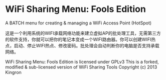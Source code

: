﻿WiFi Sharing Menu: Fools Edition
================================

A BATCH menu for creating & managing a WiFi Access Point (HotSpot)

这是一个利用系统的WIFI承载网络功能来建立虚拟AP的批处理工具，无需第三方的软件支持，你就可以把你的笔记本变成一个WIFI路由器。你可以创建WIFI热点，启动、停止WIFI热点、修改密码。批处理会自动判断你的电脑是否支持承载网络。

WiFi Sharing Menu: Fools Edition is licensed under GPLv3
This is a forked, modified & sub-licensed version of WiFi Sharing Tools Copyright (c) 2013 Kingron
